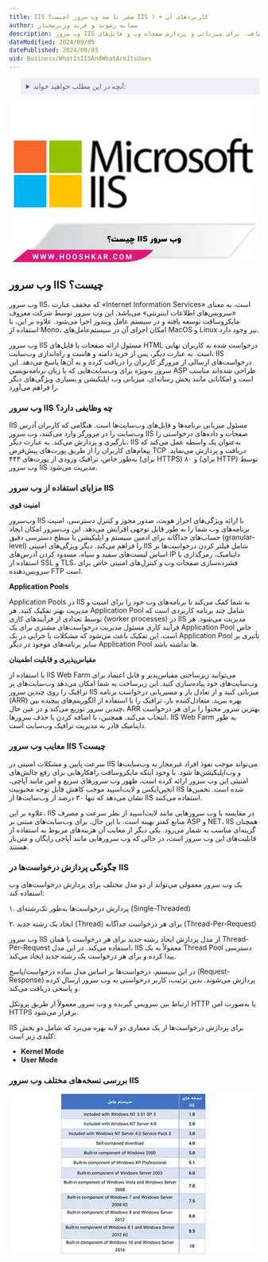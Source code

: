 ```yaml
---
title: IIS چیست؟( صفر تا صد وب سرور IIS ) + کاربردهای آن
author: سمانه رشوند و فربد وزیرمختار
description: وب سرور IIS مایکروسافت، برای میزبانی و پردازش صفحات وب و فایل‌های HTML طراحی شده و با امکانات امنیتی قوی و مقیاس‌پذیری بالا، به مدیریت بهینه درخواست‌های وب کمک می‌کند.
dateModified: 2024/09/05
datePublished: 2024/09/03
uid: Business/WhatIsIISAndWhatAreItsUses
---
```


<blockquote style="background-color:#eeeefc; padding:0.5rem">

<details>
  <summary>آنچه در این مطلب خواهید خواند:</summary>
  <ul>
   <li>وب سرور IIS چیست؟</li>
   <li>وب سرور IIS چه وظایفی دارد؟</li>
   <li>مزایای استفاده از وب سرور IIS</li>
   <li>چگونگی پردازش درخواست‌ها در IIS</li>
   <li>بررسی نسخه‌های مختلف وب سرور IIS</li>
   <li>معایب وب سرور IIS چیست؟</li>
  </ul>
</details>
</blockquote>

![وب سرور IIS چیست؟](./Images/WhatIsIis.webp)

## وب سرور IIS چیست؟

وب سرور IIS، که مخفف عبارت «Internet Information Services» است، به معنای «سرویس‌های اطلاعات اینترنتی» می‌باشد. این وب سرور توسط شرکت معروف مایکروسافت توسعه یافته و در سیستم عامل ویندوز اجرا می‌شود. علاوه بر این، با استفاده از Mono، امکان اجرای آن در سیستم‌عامل‌های MacOS و Linux نیز وجود دارد.

وب سرور IIS مسئول ارائه صفحات یا فایل‌های HTML درخواست شده به کاربران نهایی است. به عبارت دیگر، پس از خرید دامنه و هاست و راه‌اندازی وب‌سایت، IIS درخواست‌های ارسالی از مرورگر کاربران را دریافت کرده و به آن‌ها پاسخ می‌دهد. این سرور به‌ویژه برای وب‌سایت‌هایی که با زبان برنامه‌نویسی ASP طراحی شده‌اند مناسب است و امکاناتی مانند پخش رسانه‌ای، میزبانی وب اپلیکیشن و بسیاری ویژگی‌های دیگر را فراهم می‌آورد.

### وب سرور IIS چه وظایفی دارد؟

IIS مسئول میزبانی برنامه‌ها و فایل‌های وب‌سایت‌ها است. هنگامی که کاربران آدرس وب‌سایت را در مرورگر وارد می‌کنند، وب سرور IIS صفحات و داده‌های درخواستی را بارگیری و پردازش می‌کند. به عبارت دیگر، IIS به‌عنوان یک واسطه عمل می‌کند که پیغام‌های کاربران را از طریق پورت‌های پیش‌فرض TCP دریافت و پردازش می‌نماید. به‌طور خاص، ترافیک ورودی از پورت‌های ۴۴۳ (برای HTTPS) و ۸۰ (برای HTTP) توسط وب سرور IIS مدیریت می‌شود.

### مزایای استفاده از وب سرور IIS

**امنیت قوی**

وب‌سرور IIS با ارائه ویژگی‌های احراز هویت، صدور مجوز و کنترل دسترسی، امنیت برنامه‌های وب شما را به طور قابل توجهی افزایش می‌دهد. این وب‌سرور امکان ایجاد حساب‌های جداگانه برای ادمین سیستم و اپلیکیشن با سطح دسترسی دقیق (granular-level) را فراهم می‌کند. دیگر ویژگی‌های امنیتی IIS شامل فیلتر کردن درخواست‌ها بر اساس لیست‌های سفید و سیاه، مسدود کردن آدرس‌های IP داینامیک، رمزگذاری با استفاده از SSL و TLS، فشرده‌سازی صفحات وب و کنترل‌های امنیتی خاص برای سرویس‌دهنده FTP است.

**Application Pools**

Application Pools در IIS به شما کمک می‌کند تا برنامه‌های وب خود را برای امنیت و مدیریت بهتر تفکیک کنید. هر Application Pool شامل چند برنامه کاربردی است که توسط تعدادی از فرآیندهای کاری (worker processes) در IIS مدیریت می‌شود. هر فرآیند کاری مسئول مدیریت درخواست‌های مشتری برای یک Application Pool خاص است. این تفکیک باعث می‌شود که مشکلات یا خرابی در یک Application Pool تأثیری بر سایر برنامه‌های موجود در دیگر Application Pool ها نداشته باشد.

**مقیاس‌پذیری و قابلیت اطمینان**

با استفاده از IIS Web Farm می‌توانید زیرساختی مقیاس‌پذیر و قابل اعتماد برای وب‌سایت‌های خود پیاده‌سازی کنید. این زیرساخت به شما امکان می‌دهد وب‌سایت‌های پر ترافیک را روی چندین سرور IIS میزبانی کنید و از تعادل بار و مسیریابی درخواست برنامه (ARR) بهره ببرید. متعادل‌کننده بار، ترافیک را با استفاده از الگوریتم‌های پیچیده بین چندین سرور توزیع می‌کند و در عین حال، ARR بهترین سرور محتوا را برای هر درخواست انتخاب می‌کند. همچنین، با اضافه کردن یا حذف سرورها، IIS Web Farm به طور داینامیک قادر به مدیریت ترافیک وب‌سایت است.

### معایب وب سرور IIS چیست؟

سرعت پایین و مشکلات امنیتی در IIS می‌تواند موجب نفوذ افراد غیرمجاز به وب‌سایت‌ها و وب‌اپلیکیشن‌ها شود. با وجود اینکه مایکروسافت راهکارهایی برای رفع چالش‌های امنیتی این وب سرور ارائه کرده است، ظهور وب سرورهای سریع و امن مانند آپاچی، انجین‌ایکس و لایت‌اسپید موجب کاهش قابل توجه محبوبیت IIS شده است. تخمین‌ها نشان می‌دهد که تنها ۳۰ درصد از وب‌سایت‌ها از IIS استفاده می‌کنند. 

علاوه بر این، IIS در مقایسه با وب سرورهایی مانند لایت‌اسپید از نظر سرعت و مصرف منابع کمتر بهینه است. با این حال، برای وب‌سایت‌های مبتنی بر ASP و NET، IIS همچنان گزینه‌ای مناسب به شمار می‌رود. یکی دیگر از معایب آن هزینه‌های مربوط به استفاده از قابلیت‌های این وب سرور است، در حالی که وب سرورهایی مانند آپاچی رایگان و متن‌باز هستند.

### چگونگی پردازش درخواست‌ها در IIS

یک وب سرور معمولی می‌تواند از دو مدل مختلف برای پردازش درخواست‌های وب استفاده کند:

۱. پردازش درخواست‌ها به‌طور تک‌رشته‌ای (Single-Threaded)

۲. ایجاد یک رشته جدید (Thread) برای هر درخواست جداگانه (Thread-Per-Request)

وب سرور IIS از مدل پردازش ایجاد رشته جدید برای هر درخواست یا همان Thread-Per-Request استفاده می‌کند. در این مدل، IIS معمولاً به یک Thread Pool دسترسی پیدا کرده و برای هر درخواست یک رشته جدید ایجاد می‌کند.

در این سیستم، درخواست‌ها بر اساس مدل ساده درخواست/پاسخ (Request-Response) پردازش می‌شوند. بدین ترتیب، کاربر درخواستی به وب سرور ارسال کرده و پاسخی دریافت می‌کند.

ارتباط بین سرویس گیرنده و وب سرور معمولاً از طریق پروتکل HTTP یا به‌صورت امن HTTPS برقرار می‌شود.

IIS برای پردازش درخواست‌ها از یک معماری دو لایه بهره می‌برد که شامل دو بخش کلیدی زیر است:

- **Kernel Mode**
- **User Mode**

### بررسی نسخه‌های مختلف وب سرور IIS

![بررسی نسخه های مختلف وب سرور IIS](./Images/VersionTable.webp)


